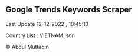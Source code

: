 

## Google Trends Keywords Scraper 
 
Last Update 12-12-2022 , 18:45:13

Country List :
VIETNAM.json



© Abdul Muttaqin 
